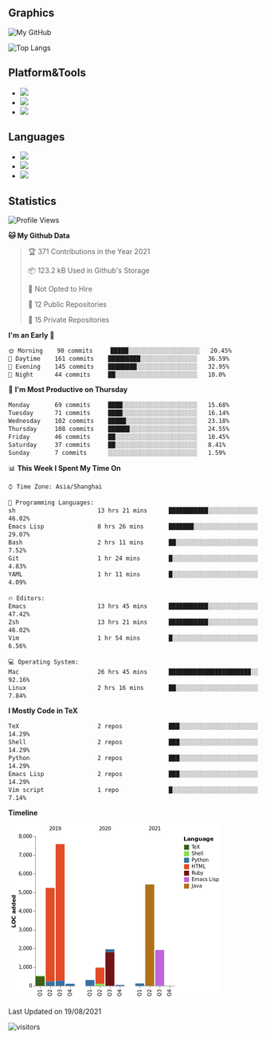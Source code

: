 ## Graphics

![My GitHub](https://github-readme-stats.vercel.app/api?username=SteamedFish&count_private=true&show_icons=true&theme=buefy&include_all_commits=false)

![Top Langs](https://github-readme-stats.vercel.app/api/top-langs/?username=SteamedFish&theme=buefy&hide=ruby&count_private=true&show_icons=true&layout=compact)

## Platform&Tools

* [![](https://img.shields.io/badge/ArchLinux--purple?style=flat-square&logo=ArchLinux)](https://www.archlinux.org/)
* [![](https://img.shields.io/badge/Gentoo-testing-purple?style=flat-square&logo=Gentoo)](https://www.gentoo.org/)
* [![](https://img.shields.io/badge/Doom%20Emacs-28-blue?style=flat-square&logo=Gnu%20emacs&logoColor=white)](https://www.gnu.org/software/emacs/)

## Languages

* [![](https://img.shields.io/badge/-Python-3776AB?style=flat-square&logo=python&logoColor=white)](https://www.python.org/)
* [![](https://img.shields.io/badge/-Bash-00ADD8?style=flat-square&logo=Gnu-bash&logoColor=white)](https://www.gnu.org/software/bash/)
* [![](https://img.shields.io/badge/-Go-00ADD8?style=flat-square&logo=go&logoColor=white)](https://golang.org/)

## Statistics

<!--START_SECTION:waka-->
![Profile Views](http://img.shields.io/badge/Profile%20Views-7-blue)

**🐱 My Github Data** 

> 🏆 371 Contributions in the Year 2021
 > 
> 📦 123.2 kB Used in Github's Storage 
 > 
> 🚫 Not Opted to Hire
 > 
> 📜 12 Public Repositories 
 > 
> 🔑 15 Private Repositories  
 > 
**I'm an Early 🐤** 

```text
🌞 Morning    90 commits     █████░░░░░░░░░░░░░░░░░░░░   20.45% 
🌆 Daytime    161 commits    █████████░░░░░░░░░░░░░░░░   36.59% 
🌃 Evening    145 commits    ████████░░░░░░░░░░░░░░░░░   32.95% 
🌙 Night      44 commits     ██░░░░░░░░░░░░░░░░░░░░░░░   10.0%

```
📅 **I'm Most Productive on Thursday** 

```text
Monday       69 commits     ████░░░░░░░░░░░░░░░░░░░░░   15.68% 
Tuesday      71 commits     ████░░░░░░░░░░░░░░░░░░░░░   16.14% 
Wednesday    102 commits    █████░░░░░░░░░░░░░░░░░░░░   23.18% 
Thursday     108 commits    ██████░░░░░░░░░░░░░░░░░░░   24.55% 
Friday       46 commits     ██░░░░░░░░░░░░░░░░░░░░░░░   10.45% 
Saturday     37 commits     ██░░░░░░░░░░░░░░░░░░░░░░░   8.41% 
Sunday       7 commits      ░░░░░░░░░░░░░░░░░░░░░░░░░   1.59%

```


📊 **This Week I Spent My Time On** 

```text
⌚︎ Time Zone: Asia/Shanghai

💬 Programming Languages: 
sh                       13 hrs 21 mins      ███████████░░░░░░░░░░░░░░   46.02% 
Emacs Lisp               8 hrs 26 mins       ███████░░░░░░░░░░░░░░░░░░   29.07% 
Bash                     2 hrs 11 mins       ██░░░░░░░░░░░░░░░░░░░░░░░   7.52% 
Git                      1 hr 24 mins        █░░░░░░░░░░░░░░░░░░░░░░░░   4.83% 
YAML                     1 hr 11 mins        █░░░░░░░░░░░░░░░░░░░░░░░░   4.09%

🔥 Editors: 
Emacs                    13 hrs 45 mins      ███████████░░░░░░░░░░░░░░   47.42% 
Zsh                      13 hrs 21 mins      ███████████░░░░░░░░░░░░░░   46.02% 
Vim                      1 hr 54 mins        █░░░░░░░░░░░░░░░░░░░░░░░░   6.56%

💻 Operating System: 
Mac                      26 hrs 45 mins      ███████████████████████░░   92.16% 
Linux                    2 hrs 16 mins       ██░░░░░░░░░░░░░░░░░░░░░░░   7.84%

```

**I Mostly Code in TeX** 

```text
TeX                      2 repos             ███░░░░░░░░░░░░░░░░░░░░░░   14.29% 
Shell                    2 repos             ███░░░░░░░░░░░░░░░░░░░░░░   14.29% 
Python                   2 repos             ███░░░░░░░░░░░░░░░░░░░░░░   14.29% 
Emacs Lisp               2 repos             ███░░░░░░░░░░░░░░░░░░░░░░   14.29% 
Vim script               1 repo              █░░░░░░░░░░░░░░░░░░░░░░░░   7.14%

```


**Timeline**

![Chart not found](https://raw.githubusercontent.com/SteamedFish/SteamedFish/master/charts/bar_graph.png) 


 Last Updated on 19/08/2021
<!--END_SECTION:waka-->

![visitors](https://visitor-badge.laobi.icu/badge?page_id=SteamedFish.SteamedFish)
